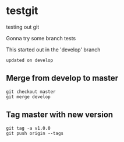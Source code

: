 # testgit

testing out git

Gonna try some branch tests

This started out in the 'develop' branch

    updated on develop

## Merge from develop to master

```
git checkout master
git merge develop
```

## Tag master with new version

```
git tag -a v1.0.0
git push origin --tags
```
